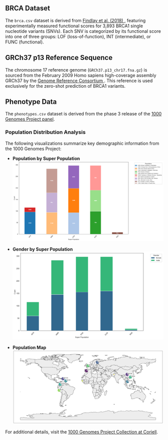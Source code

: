 ## BRCA Dataset
The `brca.csv` dataset is derived from [Findlay et al. (2018) ](https://www.nature.com/articles/s41586-018-0461-z), featuring experimentally measured functional scores for 3,893 BRCA1 single nucleotide variants (SNVs). Each SNV is categorized by its functional score into one of three groups: LOF (loss-of-function), INT (intermediate), or FUNC (functional).

## GRCh37 p13 Reference Sequence
The chromosome 17 reference genome (`GRCh37.p13_chr17.fna.gz`) is sourced from the February 2009 Homo sapiens high-coverage assembly GRCh37 by the [Genome Reference Consortium ](https://www.ncbi.nlm.nih.gov/grc).
This reference is used exclusively for the zero-shot prediction of BRCA1 variants.

## Phenotype Data
The `phenotypes.csv` dataset is derived from the phase 3 release of the [1000 Genomes Project panel](https://ftp.1000genomes.ebi.ac.uk/vol1/ftp/release/20130502/integrated_call_samples_v3.20130502.ALL.panel).

### Population Distribution Analysis

The following visualizations summarize key demographic information from the 1000 Genomes Project:

- **Population by Super Population**  
    ![Population by Super Population](population_by_super_pop.png)

- **Gender by Super Population**  
    ![Gender by Super Population](gender_by_super_pop.png)

- **Population Map**  
    ![Population Map](population_map.png)

For additional details, visit the [1000 Genomes Project Collection at Coriell](https://www.coriell.org/1/NHGRI/Collections/1000-Genomes-Project-Collection/1000-Genomes-Project).
